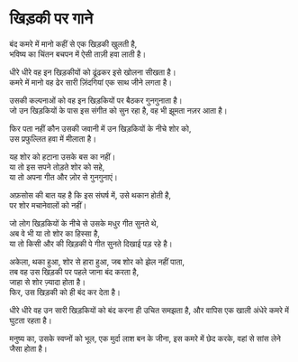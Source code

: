 # खिड़की पर गाने
बंद कमरे में मानो कहीं से एक खिड़की खुलती है,\
भविष्य का चिंतन बचपन में ऐसी ताज़ी हवा लाती है।

धीरे धीरे वह इन खिड़कीयों को ढूंढकर इसे खोलना सीखता है।\
कमरे में मानो वह ढेर सारी ज़िंदगियां एक साथ जीने लगता है।

उसकी कल्पनाओं को वह इन खिड़कियों पर बैठकर गुनगुनाता है।\
जो उन खिड़कियों के पास इस संगीत को सुन रहा है, 
वह भी झूमता नज़र आता है।

फिर पता नहीं कौन उसकी जवानी में उन खिड़कियों के नीचे शोर को,\
उस प्रफुल्लित हवा में मीलाता है।

यह शोर को हटाना उसके बस का नहीं।\
या तो इस सपने तोड़ते शोर को सहे,\
या तो अपना गीत और ज़ोर से गुनगुनाएं।

अफ़सोस की बात यह है कि इस संघर्ष में, उसे थकान होती है,\
पर शोर मचानेवालों को नहीं।

जो लोग खिड़कियों के नीचे से उसके मधुर गीत सुनते थे,\
अब वे भी या तो शोर का हिस्सा है,\
या तो किसी और की खिड़की पे गीत सुनते दिखाई पड़ रहे है।

अकेला, थका हुआ, शोर से हारा हुआ, जब शोर को झेल नहीं पाता,\
तब वह उस खिड़की पर पहले जाना बंद करता है,\
जाहा से शोर ज़्यादा होता है।\
फिर, उस खिड़की को ही बंद कर देता है।

धीरे धीरे वह उन सारी खिड़कियों को बंद करना ही उचित समझता है,
और वापिस एक खाली अंधेरे कमरे में घुटता रहता है।

मनुष्य का, उसके स्वप्नों को भूल, 
एक मुर्दा लाश बन के जीना,
इस कमरे में छेद करके, वहां से सांस लेने जैसा होता है।